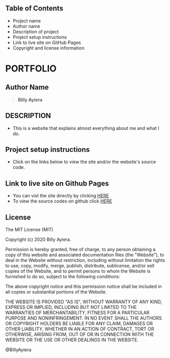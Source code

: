 ## Table of Contents

- Project name
- Author name
- Description of project
- Project setup instructions
- Link to live site on GitHub Pages
- Copyright and license information

# PORTFOLIO

## Author Name

> **Billy Ayiera**

## DESCRIPTION

- This is a website that explains almost everything about me and what I do.

## Project setup instructions

- Click on the links below to view the site and/or the website's source code.

## Link to live site on Github Pages

- You can vist the site directly by clicking [HERE](https://billyayiera.github.io/Portfolio/)
- To view the source codes on github click [HERE](https://github.com/BillyAyiera/Portfolio)

## License

The MIT License (MIT)

Copyright (c) 2020 Billy Ayiera.

Permission is hereby granted, free of charge, to any person obtaining a copy of this website and associated documentation files (the "Website"), to deal in the Website without restriction, including without limitation the rights to use, copy, modify, merge, publish, distribute, sublicense, and/or sell copies of the Website, and to permit persons to whom the Website is furnished to do so, subject to the following conditions:

The above copyright notice and this permission notice shall be included in all copies or substantial portions of the Website.

THE WEBSITE IS PROVIDED "AS IS", WITHOUT WARRANTY OF ANY KIND, EXPRESS OR IMPLIED, INCLUDING BUT NOT LIMITED TO THE WARRANTIES OF MERCHANTABILITY, FITNESS FOR A PARTICULAR PURPOSE AND NONINFRINGEMENT. IN NO EVENT SHALL THE AUTHORS OR COPYRIGHT HOLDERS BE LIABLE FOR ANY CLAIM, DAMAGES OR OTHER LIABILITY, WHETHER IN AN ACTION OF CONTRACT, TORT OR OTHERWISE, ARISING FROM, OUT OF OR IN CONNECTION WITH THE WEBSITE OR THE USE OR OTHER DEALINGS IN THE WEBSITE.

@BillyAyiera
